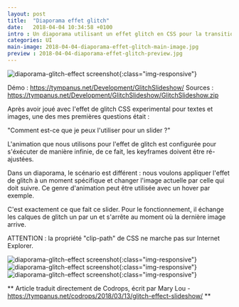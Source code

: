 ```yaml
---
layout: post
title:  "Diaporama effet glitch"
date:   2018-04-04 10:34:58 +0100
intro : Un diaporama utilisant un effet glitch en CSS pour la transition entre les images.
categories: UI
main-image: 2018-04-04-diaporama-effet-glitch-main-image.jpg
preview : 2018-04-04-diaporama-effet-glitch-preview.jpg
---
```


![diaporama-glitch-effect screenshot](../../../../../assets/images/2018-04-04-diaporama-effet-glitch-01.jpg){:class="img-responsive"}

Démo : https://tympanus.net/Development/GlitchSlideshow/
Sources : https://tympanus.net/Development/GlitchSlideshow/GlitchSlideshow.zip

Après avoir joué avec l'effet de glitch CSS experimental pour textes et images, une des mes premières questions était :

"Comment est-ce que je peux l'utiliser pour un slider ?"

L'animation que nous utilisons pour l'effet de glitch est configurée pour s'éxécuter de manière infinie, de ce fait, les keyframes doivent être ré-ajustées.

Dans un diaporama, le scénario est différent : nous voulons appliquer l'effet de glitch à un moment spécifique et changer l'image actuelle par celle qui doit suivre. Ce genre d'animation peut être utilisée avec un hover par exemple.

C'est exactement ce que fait ce slider. Pour le fonctionnement, il échange les calques de glitch un par un et s'arrête au moment où la dernière image arrive.

ATTENTION : la propriété "clip-path" de CSS ne marche pas sur Internet Explorer.

![diaporama-glitch-effect screenshot](../../../../../assets/images/2018-04-04-diaporama-effet-glitch-02.jpg){:class="img-responsive"}
![diaporama-glitch-effect screenshot](../../../../../assets/images/2018-04-04-diaporama-effet-glitch-03.jpg){:class="img-responsive"}
![diaporama-glitch-effect screenshot](../../../../../assets/images/2018-04-04-diaporama-effet-glitch-04.jpg){:class="img-responsive"}

** Article traduit directement de Codrops, écrit par Mary Lou - https://tympanus.net/codrops/2018/03/13/glitch-effect-slideshow/ **
